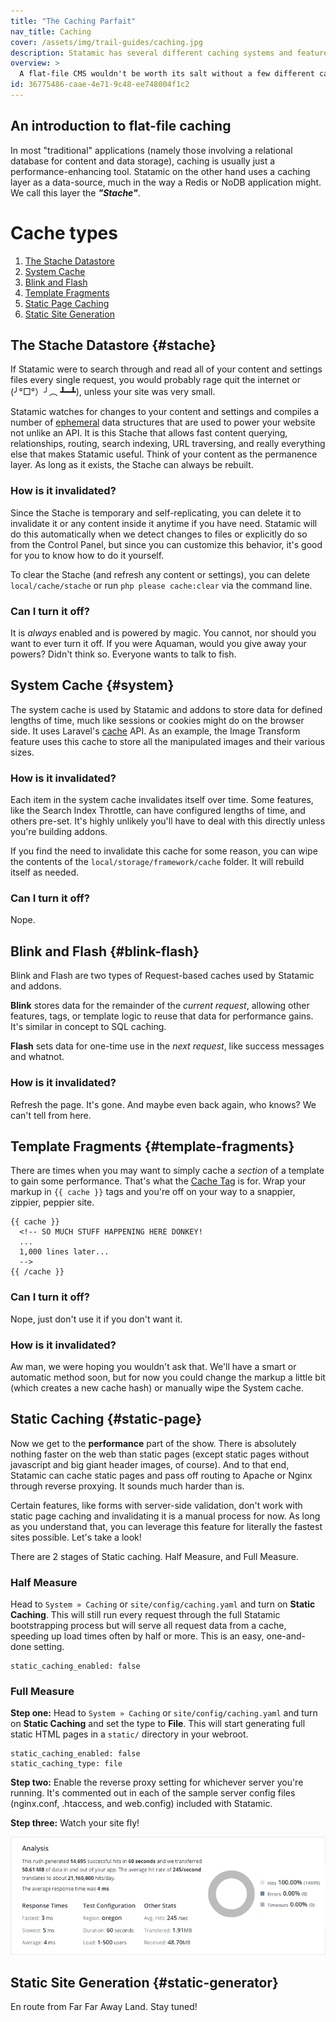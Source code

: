 ```yaml
---
title: "The Caching Parfait"
nav_title: Caching
cover: /assets/img/trail-guides/caching.jpg
description: Statamic has several different caching systems and features. Learn to love them all.
overview: >
  A flat-file CMS wouldn't be worth its salt without a few different caching mechanisms. In this guide we peel back the various layers like an onion and make at least one Shrek joke.
id: 36775486-caae-4e71-9c48-ee748004f1c2
---
```

## An introduction to flat-file caching

In most "traditional" applications (namely those involving a relational database for content and data storage), caching is usually just a performance-enhancing tool. Statamic on the other hand uses a caching layer as a data-source, much in the way a Redis or NoDB application might. We call this layer the _**"Stache"**_.

# Cache types

1. [The Stache Datastore](#stache)
1. [System Cache](#system)
1. [Blink and Flash](#blink-flash)
1. [Template Fragments](#template-fragments)
1. [Static Page Caching](#static-page)
1. [Static Site Generation](#static-generator)

## The Stache Datastore {#stache}

If Statamic were to search through and read all of your content and settings files every single request, you would probably rage quit the internet or (╯°□°）╯︵ ┻━┻), unless your site was very small.

Statamic watches for changes to your content and settings and compiles a number of [ephemeral][ephemeral] data structures that are used to power your website not unlike an API. It is this Stache that allows fast content querying, relationships, routing, search indexing, URL traversing, and really everything else that makes Statamic useful. Think of your content as the permanence layer. As long as it exists, the Stache can always be rebuilt.

### How is it invalidated?

Since the Stache is temporary and self-replicating, you can delete it to invalidate it or any content inside it anytime if you have need. Statamic will do this automatically when we detect changes to files or explicitly do so from the Control Panel, but since you can customize this behavior, it's good for you to know how to do it yourself.

To clear the Stache (and refresh any content or settings), you can delete `local/cache/stache` or run `php please cache:clear` via the command line.


### Can I turn it off?

It is _always_ enabled and is powered by magic. You cannot, nor should you want to ever turn it off. If you were Aquaman, would you give away your powers? Didn't think so. Everyone wants to talk to fish.

## System Cache {#system}

The system cache is used by Statamic and addons to store data for defined lengths of time, much like sessions or cookies might do on the browser side. It uses Laravel's [cache][laravel-cache] API. As an example, the Image Transform feature uses this cache to store all the manipulated images and their various sizes.

### How is it invalidated?

Each item in the system cache invalidates itself over time. Some features, like the Search Index Throttle, can have configured lengths of time, and others pre-set. It's highly unlikely you'll have to deal with this directly unless you're building addons.

If you find the need to invalidate this cache for some reason, you can wipe the contents of the `local/storage/framework/cache` folder. It will rebuild itself as needed.

### Can I turn it off?

Nope.

## Blink and Flash {#blink-flash}

Blink and Flash are two types of Request-based caches used by Statamic and addons.

**Blink** stores data for the remainder of the _current request_, allowing other features, tags, or template logic to reuse that data for performance gains. It's similar in concept to SQL caching.

**Flash** sets data for one-time use in the _next request_, like success messages and whatnot.

### How is it invalidated?

Refresh the page. It's gone. And maybe even back again, who knows? We can't tell from here.

## Template Fragments {#template-fragments}

There are times when you may want to simply cache a _section_ of a template to gain some performance. That's what the [Cache Tag][cache-tag] is for. Wrap your markup in `{{ cache }}` tags and you're off on your way to a snappier, zippier, peppier site.

```
{{ cache }}
  <!-- SO MUCH STUFF HAPPENING HERE DONKEY!
  ...
  1,000 lines later...
  -->
{{ /cache }}
```

### Can I turn it off?

Nope, just don't use it if you don't want it.

### How is it invalidated?

Aw man, we were hoping you wouldn't ask that. We'll have a smart or automatic method soon, but for now you could change the markup a little bit (which creates a new cache hash) or manually wipe the System cache.

[ephemeral]: https://en.wiktionary.org/wiki/ephemeral
[laravel-cache]: http://laravel.com/docs/5.1/cache
[cache-tag]: /docs/tags/cache

## Static Caching {#static-page}

Now we get to the **performance** part of the show. There is absolutely nothing faster on the web than static pages (except static pages without javascript and big giant header images, of course). And to that end, Statamic can cache static pages and pass off routing to Apache or Nginx through reverse proxying. It sounds much harder than is.

Certain features, like forms with server-side validation, don't work with static page caching and invalidating it is a manual process for now. As long as you understand that, you can leverage this feature for literally the fastest sites possible. Let's take a look!

There are 2 stages of Static caching. Half Measure, and Full Measure.

### Half Measure

Head to `System » Caching` or `site/config/caching.yaml` and turn on **Static Caching**. This will still run every request through the full Statamic bootstrapping process but will serve all request data from a cache, speeding up load times often by half or more. This is an easy, one-and-done setting.

```
static_caching_enabled: false
```

### Full Measure

**Step one:** Head to `System » Caching` or `site/config/caching.yaml` and turn on **Static Caching** and set the type to **File**. This will start generating full static HTML pages in a `static/` directory in your webroot.

```
static_caching_enabled: false
static_caching_type: file
```

**Step two:** Enable the reverse proxy setting for whichever server you're running. It's commented out in each of the sample server config files (nginx.conf, .htaccess, and web.config) included with Statamic.

**Step three:** Watch your site fly!

![Very Performance! So Speed!](/assets/img/screenshots/performance.png)

## Static Site Generation {#static-generator}

En route from Far Far Away Land. Stay tuned!
